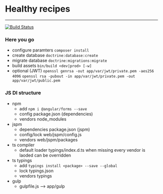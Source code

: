 # Healthy recipes
---
[![Build Status](https://travis-ci.com/barraSargtlin/vpit.svg?token=uX8iz9gHcJk5sGqwqgvR&branch=master)](https://travis-ci.com/barraSargtlin/vpit)

### Here you go
* configure paramters   `composer install`
* create database       `doctrine:database:create`
* migrate database      `doctrine:migrations:migrate`
* build assets          `bin/build <dev|prod> [-w]`
* optional (JWT)        `openssl genrsa -out app/var/jwt/private.pem -aes256 4096`
                        `openssl rsa -pubout -in app/var/jwt/private.pem -out app/var/jwt/public.pem`


### JS DI structure
* npm
    * add               `npm i @angular/forms --save`
    * config            package.json (dependencies)
    * vendors           node_modules
* jspm
    * dependencies      package.json (jspm)
    * config/lock       web/jspm/config.js
    * vendors           web/jspm/packages
* ts compiler
    * default loader    typings/index.d.ts
                        when missing every vendor is laoded
                        can be overridden
* ts typings
    * add               `typings install <package> --save --global`
    * lock              typings.json
    * vendors           typings
* gulp
    * gulpfile.js --> app/gulp
